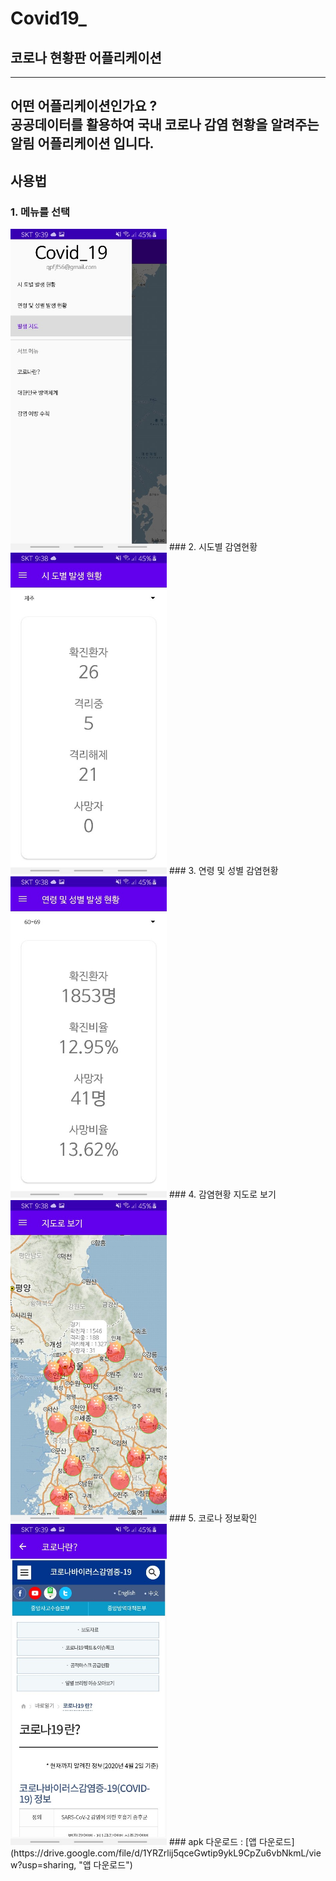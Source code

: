 # Covid19_

## 코로나 현황판 어플리케이션
-----------------------------------------------------------------------------------------
어떤 어플리케이션인가요 ?   
공공데이터를 활용하여 국내 코로나 감염 현황을 알려주는 알림 어플리케이션 입니다.
------------------------------------------------------------------------------------------

## 사용법
### 1. 메뉴를 선택
<img src="drawer.jpg"  width="250"/>
### 2. 시도별 감염현황
<img src="sido.jpg"  width="250"/>
### 3. 연령 및 성별 감염현황
<img src="sexage.jpg"  width="250"/>
### 4. 감염현황 지도로 보기
<img src="map.jpg"  width="250"/>
### 5. 코로나 정보확인
<img src="info.jpg"  width="250"/>
### apk 다운로드 : [앱 다운로드](https://drive.google.com/file/d/1YRZrlij5qceGwtip9ykL9CpZu6vbNkmL/view?usp=sharing, "앱 다운로드")

